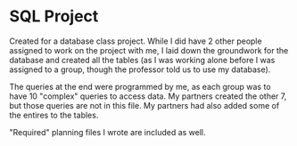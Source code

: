 # SQL Project
Created for a database class project. While I did have 2 other people assigned to work on the project with me, I laid down the groundwork for the database and created all the tables (as I was working alone before I was assigned to a group, though the professor told us to use my database).

The queries at the end were programmed by me, as each group was to have 10 "complex" queries to access data. My partners created the other 7, but those queries are not in this file. My partners had also added some of the entires to the tables.

"Required" planning files I wrote are included as well.
